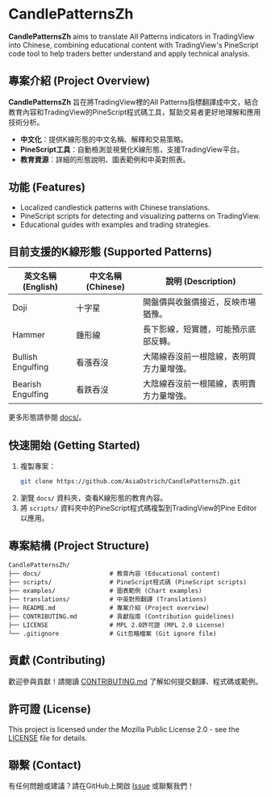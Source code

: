 # CandlePatternsZh

**CandlePatternsZh** aims to translate All Patterns indicators in TradingView into Chinese, combining educational content with TradingView's PineScript code tool to help traders better understand and apply technical analysis.

## 專案介紹 (Project Overview)
**CandlePatternsZh** 旨在將TradingView裡的All Patterns指標翻譯成中文，結合教育內容和TradingView的PineScript程式碼工具，幫助交易者更好地理解和應用技術分析。

- **中文化**：提供K線形態的中文名稱、解釋和交易策略。
- **PineScript工具**：自動檢測並視覺化K線形態，支援TradingView平台。
- **教育資源**：詳細的形態說明、圖表範例和中英對照表。

## 功能 (Features)
- Localized candlestick patterns with Chinese translations.
- PineScript scripts for detecting and visualizing patterns on TradingView.
- Educational guides with examples and trading strategies.

## 目前支援的K線形態 (Supported Patterns)
| 英文名稱 (English)       | 中文名稱 (Chinese) | 說明 (Description)                          |
|--------------------------|--------------------|---------------------------------------------|
| Doji                    | 十字星            | 開盤價與收盤價接近，反映市場猶豫。         |
| Hammer                  | 錘形線           | 長下影線，短實體，可能預示底部反轉。       |
| Bullish Engulfing       | 看漲吞沒         | 大陽線吞沒前一根陰線，表明買方力量增強。   |
| Bearish Engulfing       | 看跌吞沒         | 大陰線吞沒前一根陽線，表明賣方力量增強。   |

更多形態請參閱 [docs/](docs/)。

## 快速開始 (Getting Started)
1. 複製專案：
   ```bash
   git clone https://github.com/AsiaOstrich/CandlePatternsZh.git
   ```
2. 瀏覽 `docs/` 資料夾，查看K線形態的教育內容。
3. 將 `scripts/` 資料夾中的PineScript程式碼複製到TradingView的Pine Editor以應用。

## 專案結構 (Project Structure)
```
CandlePatternsZh/
├── docs/                   # 教育內容 (Educational content)
├── scripts/                # PineScript程式碼 (PineScript scripts)
├── examples/               # 圖表範例 (Chart examples)
├── translations/           # 中英對照翻譯 (Translations)
├── README.md               # 專案介紹 (Project overview)
├── CONTRIBUTING.md         # 貢獻指南 (Contribution guidelines)
├── LICENSE                 # MPL 2.0許可證 (MPL 2.0 License)
└── .gitignore              # Git忽略檔案 (Git ignore file)
```

## 貢獻 (Contributing)
歡迎參與貢獻！請閱讀 [CONTRIBUTING.md](CONTRIBUTING.md) 了解如何提交翻譯、程式碼或範例。

## 許可證 (License)
This project is licensed under the Mozilla Public License 2.0 - see the [LICENSE](LICENSE) file for details.

## 聯繫 (Contact)
有任何問題或建議？請在GitHub上開啟 [Issue](https://github.com/AsiaOstrich/CandlePatternsZh/issues) 或聯繫我們！